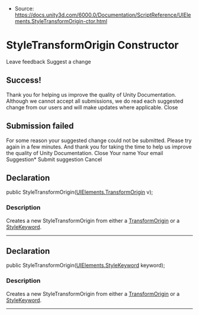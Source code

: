 * Source: https://docs.unity3d.com/6000.0/Documentation/ScriptReference/UIElements.StyleTransformOrigin-ctor.html

# StyleTransformOrigin Constructor
Leave feedback
Suggest a change
## Success!
Thank you for helping us improve the quality of Unity Documentation. Although we cannot accept all submissions, we do read each suggested change from our users and will make updates where applicable.
Close
## Submission failed
For some reason your suggested change could not be submitted. Please <a>try again</a> in a few minutes. And thank you for taking the time to help us improve the quality of Unity Documentation.
Close
Your name Your email Suggestion* Submit suggestion
Cancel
## Declaration
public StyleTransformOrigin([UIElements.TransformOrigin](https://docs.unity3d.com/6000.0/Documentation/ScriptReference/UIElements.TransformOrigin.html) v); 
### Description
Creates a new StyleTransformOrigin from either a [TransformOrigin](https://docs.unity3d.com/6000.0/Documentation/ScriptReference/UIElements.TransformOrigin.html) or a [StyleKeyword](https://docs.unity3d.com/6000.0/Documentation/ScriptReference/UIElements.StyleKeyword.html). 
* * *
## Declaration
public StyleTransformOrigin([UIElements.StyleKeyword](https://docs.unity3d.com/6000.0/Documentation/ScriptReference/UIElements.StyleKeyword.html) keyword); 
### Description
Creates a new StyleTransformOrigin from either a [TransformOrigin](https://docs.unity3d.com/6000.0/Documentation/ScriptReference/UIElements.TransformOrigin.html) or a [StyleKeyword](https://docs.unity3d.com/6000.0/Documentation/ScriptReference/UIElements.StyleKeyword.html). 
* * *
